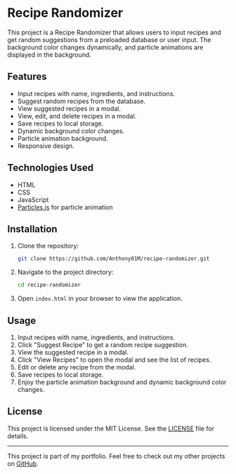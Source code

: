 # Recipe Randomizer

This project is a Recipe Randomizer that allows users to input recipes and get random suggestions from a preloaded database or user input. The background color changes dynamically, and particle animations are displayed in the background.

## Features

- Input recipes with name, ingredients, and instructions.
- Suggest random recipes from the database.
- View suggested recipes in a modal.
- View, edit, and delete recipes in a modal.
- Save recipes to local storage.
- Dynamic background color changes.
- Particle animation background.
- Responsive design.

## Technologies Used

- HTML
- CSS
- JavaScript
- [Particles.js](https://vincentgarreau.com/particles.js/) for particle animation

## Installation

1. Clone the repository:
    ```sh
    git clone https://github.com/Anthony01M/recipe-randomizer.git
    ```
2. Navigate to the project directory:
    ```sh
    cd recipe-randomizer
    ```
3. Open `index.html` in your browser to view the application.

## Usage

1. Input recipes with name, ingredients, and instructions.
2. Click "Suggest Recipe" to get a random recipe suggestion.
3. View the suggested recipe in a modal.
4. Click "View Recipes" to open the modal and see the list of recipes.
5. Edit or delete any recipe from the modal.
6. Save recipes to local storage.
7. Enjoy the particle animation background and dynamic background color changes.

## License

This project is licensed under the MIT License. See the [LICENSE](LICENSE) file for details.

---

This project is part of my portfolio. Feel free to check out my other projects on [GitHub](https://github.com/Anthony01M).